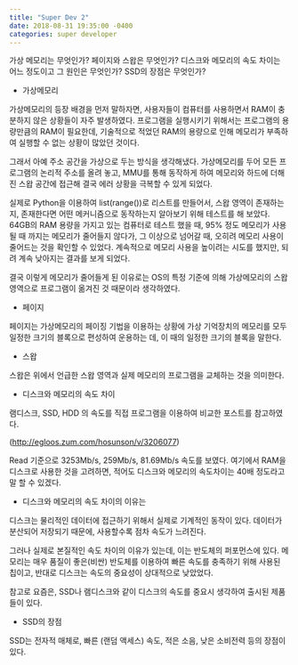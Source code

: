 ```yaml
---
title: "Super Dev 2"
date: 2018-08-31 19:35:00 -0400
categories: super developer
---
```


가상 메모리는 무엇인가? 페이지와 스왑은 무엇인가? 디스크와 메모리의 속도 차이는 어느 정도이고 그 원인은 무엇인가? SSD의 장점은 무엇인가?

- 가상메모리

가상메모리의 등장 배경을 먼저 말하자면, 사용자들이 컴퓨터를 사용하면서 RAM이 충분하지 않은 상황들이 자주 발생하였다. 프로그램을 실행시키기 위해서는 프로그램의 용량만큼의 RAM이 필요한데, 기술적으로 적었던 RAM의 용량으로 인해 메모리가 부족하여 실행할 수 없는 상황이 많았던 것이다.

그래서 아예 주소 공간을 가상으로 두는 방식을 생각해냈다. 가상메모리를 두어 모든 프로그램의 논리적 주소를 올려 놓고, MMU를 통해 동작하게 하여 메모리와 하드에 더해진 스왑 공간에 접근해 결국 에러 상황을 극복할 수 있게 되었다.

실제로 Python을 이용하여 list(range())로 리스트를 만들어서, 스왑 영역이 존재하는지, 존재한다면 어떤 메커니즘으로 동작하는지 알아보기 위해 테스트를 해 보았다. 64GB의 RAM 용량을 가지고 있는 컴퓨터로 테스트 했을 때, 95% 정도 메모리가 사용될 때 까지는 메모리가 줄어들지 않다가, 그 이상으로 넘어갈 때, 오히려 메모리 사용이 줄어드는 것을 확인할 수 있었다. 계속적으로 메모리 사용을 높이려는 시도를 했지만, 되려 계속 낮아지는 결과를 보게 되었다.

결국 이렇게 메모리가 줄어들게 된 이유로는 OS의 특정 기준에 의해 가상메모리의 스왑 영역으로 프로그램이 옮겨진 것 때문이라 생각하였다.

- 페이지

페이지는 가상메모리의 페이징 기법을 이용하는 상황에 가상 기억장치의 메모리를 모두 일정한 크기의 블록으로 편성하여 운용하는 데, 이 때의 일정한 크기의 블록을 말한다.

- 스왑

스왑은 위에서 언급한 스왑 영역과 실제 메모리의 프로그램을 교체하는 것을 의미한다.

- 디스크와 메모리의 속도 차이

램디스크, SSD, HDD 의 속도를 직접 프로그램을 이용하여 비교한 포스트를 참고하였다.

(http://egloos.zum.com/hosunson/v/3206077)

Read 기준으로 3253Mb/s, 259Mb/s, 81.69Mb/s 속도를 보였다. 여기에서 RAM을 디스크로 사용한 것을 고려하면, 적어도 디스크와 메모리의 속도차이는 40배 정도라고 말 할 수 있겠다.

- 디스크와 메모리의 속도 차이의 이유는

디스크는 물리적인 데이터에 접근하기 위해서 실제로 기계적인 동작이 있다. 데이터가 분산되어 저장되기 때문에, 사용할수록 점차 속도가 느려진다.

그러나 실제로 본질적인 속도 차이의 이유가 있는데, 이는 반도체의 퍼포먼스에 있다. 메모리는 매우 품질이 좋은(비싼) 반도체를 이용하여 빠른 속도를 충족하기 위해 사용된 칩이고, 반대로 디스크는 속도의 중요성이 상대적으로 낮았었다.

참고로 요즘은, SSD나 램디스크와 같이 디스크의 속도를 중요시 생각하여 출시된 제품들이 있다.

- SSD의 장점

SSD는 전자적 매체로, 빠른 (랜덤 액세스) 속도, 적은 소음, 낮은 소비전력 등의 장점이 있다.
